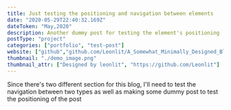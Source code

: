 ```yaml
---
title: Just testing the positioning and navigation between elements
date: "2020-05-29T22:40:32.169Z"
dateToken: "May,2020"
description: Another dummy post for testing the element's positioning
postType: "project"
categories: ["portfolio", "test-post"]
website: ["github","github.com/Leonlit/A_Somewhat_Minimally_Designed_Blog"]
thumbnail: "./demo_image.png"
thumbnail_attr: ["Designed by leonlit", "https://github.com/Leonlit"]
---
```


Since there's two different section for this blog, I'll need to test the navigation between two types as well as making some dummy post to test the positioning of the post